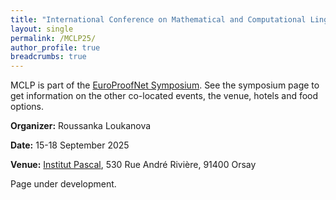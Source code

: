 ```yaml
---
title: "International Conference on Mathematical and Computational Linguistics for Proofs"
layout: single
permalink: /MCLP25/
author_profile: true
breadcrumbs: true
---
```


MCLP is part of the [EuroProofNet Symposium](../Symposium). See the symposium page to get information on the other co-located events, the venue, hotels and food options.

**Organizer:** Roussanka Loukanova

**Date:** 15-18 September 2025

**Venue:** [Institut Pascal](https://www.institut-pascal.universite-paris-saclay.fr/), 530 Rue André Rivière, 91400 Orsay

Page under development.
